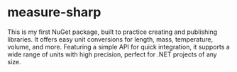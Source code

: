 # measure-sharp
This is my first NuGet package, built to practice creating and publishing libraries. It offers easy unit conversions for length, mass, temperature, volume, and more. Featuring a simple API for quick integration, it supports a wide range of units with high precision, perfect for .NET projects of any size.
